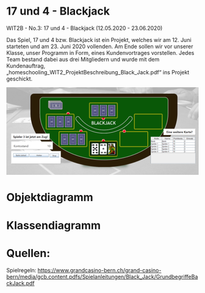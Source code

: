 # 17 und 4 - Blackjack
WIT2B - No.3: 17 und 4  - Blackjack (12.05.2020 - 23.06.2020) 

Das Spiel, 17 und 4 bzw. Blackjack ist ein Projekt, welches wir am 12. Juni starteten und am 23. Juni 2020 vollenden. Am Ende sollen wir vor unserer Klasse, unser Programm in Form, eines Kundenvortrages vorstellen. Jedes Team bestand dabei aus drei Mitgliedern und wurde mit dem Kundenauftrag, „homeschooling_WIT2_ProjektBeschreibung_Black_Jack.pdf“ ins Projekt geschickt.

![](screenshot.png)

# Objektdiagramm

# Klassendiagramm

# Quellen:
Spielregeln: https://www.grandcasino-bern.ch/grand-casino-bern/media/gcb.content.pdfs/Spielanleitungen/Black_Jack/GrundbegriffeBackJack.pdf
